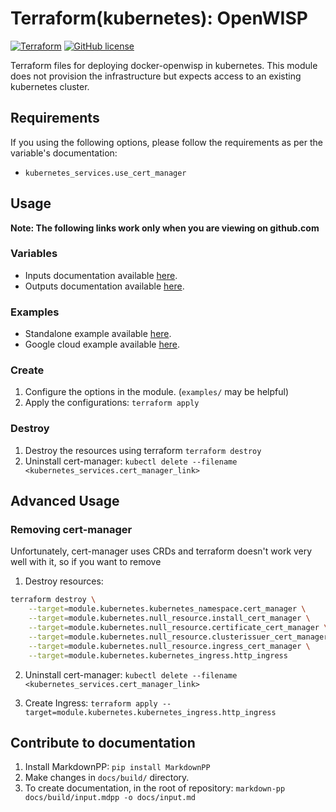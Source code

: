 # Terraform(kubernetes): OpenWISP

[![Terraform](https://img.shields.io/badge/terraform-openwisp-blue)](https://registry.terraform.io/modules/atb00ker/openwisp/kubernetes)
[![GitHub license](https://img.shields.io/github/license/atb00ker/terraform-kubernetes-openwisp.svg)](https://github.com/openwisp/terraform-kubernetes-openwisp/blob/master/LICENSE)

Terraform files for deploying docker-openwisp in kubernetes.
This module does not provision the infrastructure but expects
access to an existing kubernetes cluster.

## Requirements

If you using the following options, please follow the requirements as per the variable's documentation:

- `kubernetes_services.use_cert_manager`

## Usage

**Note: The following links work only when you are viewing on github.com**

### Variables
- Inputs documentation available [here](docs/input.md).
- Outputs documentation available [here](docs/output.md).

### Examples
- Standalone example available [here](examples/standalone).
- Google cloud example available [here](examples/google-cloud).

### Create

1. Configure the options in the module. (`examples/` may be helpful)
2. Apply the configurations: `terraform apply`

### Destroy

1. Destroy the resources using terraform `terraform destroy`
2. Uninstall cert-manager: `kubectl delete --filename <kubernetes_services.cert_manager_link>`

## Advanced Usage

### Removing cert-manager

Unfortunately, cert-manager uses CRDs and terraform doesn't work very well with it, so if you want to remove

1. Destroy resources:

```bash
terraform destroy \
    --target=module.kubernetes.kubernetes_namespace.cert_manager \
    --target=module.kubernetes.null_resource.install_cert_manager \
    --target=module.kubernetes.null_resource.certificate_cert_manager \
    --target=module.kubernetes.null_resource.clusterissuer_cert_manager \
    --target=module.kubernetes.null_resource.ingress_cert_manager \
    --target=module.kubernetes.kubernetes_ingress.http_ingress
```

2. Uninstall cert-manager: `kubectl delete --filename <kubernetes_services.cert_manager_link>`

3. Create Ingress: `terraform apply --target=module.kubernetes.kubernetes_ingress.http_ingress`

## Contribute to documentation

1. Install MarkdownPP: `pip install MarkdownPP`
2. Make changes in `docs/build/` directory.
3. To create documentation, in the root of repository: `markdown-pp docs/build/input.mdpp -o docs/input.md`
